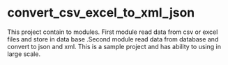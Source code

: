 # convert_csv_excel_to_xml_json
This project contain to modules. First module read data from csv or excel files and store in data base .Second module read data from database and convert to json and xml. This is a sample project and has ability to using in large scale.
